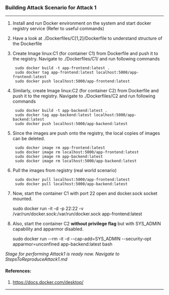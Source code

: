 ### Building Attack Scenario for Attack 1
---

1. Install and run Docker environment on the system and start docker registry service (Refer to useful commands)

2. Have a look at ./Dockerfiles/C[1,2]/Dockerfile to understand structure of the Dockerfile

2. Create Image linux:C1 (for container C1) from Dockerfile and push it to the registry. Navigate to ./Dockerfiles/C1/ and run following commands

        sudo docker build -t app-frontend:latest .
        sudo docker tag app-frontend:latest localhost:5000/app-frontend:latest
        sudo docker push localhost:5000/app-frontend:latest
		
		
3. Similarly, create Image linux:C2 (for container C2) from Dockerfile and push it to the registry. Navigate to ./Dockerfiles/C2 and run following commands

        sudo docker build -t app-backend:latest .
        sudo docker tag app-backend:latest localhost:5000/app-backend:latest
        sudo docker push localhost:5000/app-backend:latest
		
		
4. Since the images are push onto the registry, the local copies of images can be deleted.

        sudo docker image rm app-frontend:latest
        sudo docker image rm localhost:5000/app-frontend:latest
        sudo docker image rm app-backend:latest
        sudo docker image rm localhost:5000/app-backend:latest
	
5. Pull the images from registry (real world scenario)

        sudo docker pull localhost:5000/app-frontend:latest	
        sudo docker pull localhost:5000/app-backend:latest
	
6. Now, start the container C1 with port 22 open and docker.sock socket mounted.
	
	sudo docker run -it -d -p 22:22 -v /var/run/docker.sock:/var/run/docker.sock app-frontend:latest
	
7. Also, start the container C2 **without privilege flag** but with SYS_ADMIN capability and apparmor disabled.

	sudo docker run --rm -it -d --cap-add=SYS_ADMIN --security-opt apparmor=unconfined app-backend:latest bash
	
*Stage for performing Attack1 is ready now. Navigate to StepsToReproduceAttack1.md*

#### References:

1. https://docs.docker.com/desktop/


---
